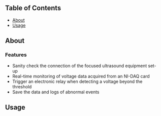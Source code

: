 ## Table of Contents
- [About](#About)
- [Usage](#usage)

## About

### Features
- Sanity check the connection of the focused ultrasound equipment set-up
- Real-time monitoring of voltage data acquired from an NI-DAQ card
- Trigger an electronic relay when detecting a voltage beyond the threshold
- Save the data and logs of abnormal events

## Usage
